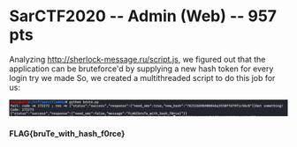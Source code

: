 # SarCTF2020 -- Admin (Web) -- 957 pts

Analyzing http://sherlock-message.ru/script.js, we figured out that the application can be bruteforce'd by supplying a new hash token for every login try we made
So, we created a multithreaded script to do this job for us:

![Alt text](https://github.com/0x8Layer/CTF-Writeups/blob/master/SarCTF/2020/Web/Admin/image.png?raw=true "Files")

#### FLAG{bruTe_with_hash_f0rce}
